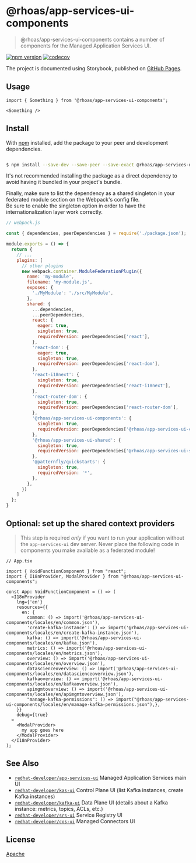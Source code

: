# @rhoas/app-services-ui-components

> @rhoas/app-services-ui-components contains a number of components for the Managed Application Services UI.

[![npm version](https://badge.fury.io/js/@rhoas%2Fapp-services-ui-components.svg)](https://badge.fury.io/js/@rhoas%2Fapp-services-ui-components) [![codecov](https://codecov.io/gh/redhat-developer/app-services-ui-components/branch/main/graph/badge.svg?token=1SP1HDRP54)](https://codecov.io/gh/redhat-developer/app-services-ui-components)

The project is documented using Storybook, published on [GitHub Pages](https://redhat-developer.github.io/app-services-ui-components).

## Usage

```tsx
import { Something } from '@rhoas/app-services-ui-components';

<Something />
```

## Install

With [npm](https://npmjs.org/) installed, add the package to your peer and development dependencies.

```bash

$ npm install --save-dev --save-peer --save-exact @rhoas/app-services-ui-components

```

It's not recommended installing the package as a direct dependency to avoid having it bundled in your project's bundle.

Finally, make sure to list the dependency as a shared singleton in your federated 
module section on the Webpack's config file.  
Be sure to enable the singleton option in order to have the internationalization 
layer work correctly. 

```js
// webpack.js

const { dependencies, peerDependencies } = require('./package.json');

module.exports = () => {
  return {
    // ...
    plugins: [
      // other plugins
      new webpack.container.ModuleFederationPlugin({
        name: 'my-module',
        filename: 'my-module.js',
        exposes: {
          './MyModule': './src/MyModule',
        },
        shared: {
          ...dependencies,
          ...peerDependencies,
          react: {
            eager: true,
            singleton: true,
            requiredVersion: peerDependencies['react'],
          },
          'react-dom': {
            eager: true,
            singleton: true,
            requiredVersion: peerDependencies['react-dom'],
          },
          'react-i18next': {
            singleton: true,
            requiredVersion: peerDependencies['react-i18next'],
          },
          'react-router-dom': {
            singleton: true,
            requiredVersion: peerDependencies['react-router-dom'],
          },
          '@rhoas/app-services-ui-components': {
            singleton: true,
            requiredVersion: peerDependencies['@rhoas/app-services-ui-components'],
          },
          '@rhoas/app-services-ui-shared': {
            singleton: true,
            requiredVersion: peerDependencies['@rhoas/app-services-ui-shared'],
          },
          '@patternfly/quickstarts': {
            singleton: true,
            requiredVersion: '*',
          },
        },
      })
    ]
  };
}
```

## Optional: set up the shared context providers

> This step is required *only* if you want to run your application without
> the `app-services-ui` dev server. Never place the following code in components
> you make available as a federated module!

```tsx
// App.tsx

import { VoidFunctionComponent } from "react";
import { I18nProvider, ModalProvider } from "@rhoas/app-services-ui-components";

const App: VoidFunctionComponent = () => (
  <I18nProvider
    lng={'en'}
    resources={{
      en: {
        common: () => import('@rhoas/app-services-ui-components/locales/en/common.json'),
        'create-kafka-instance': () => import('@rhoas/app-services-ui-components/locales/en/create-kafka-instance.json'),
        kafka: () => import('@rhoas/app-services-ui-components/locales/en/kafka.json'),
        metrics: () => import('@rhoas/app-services-ui-components/locales/en/metrics.json'),
        overview: () => import('@rhoas/app-services-ui-components/locales/en/overview.json'),
        datascienceoverview: () => import('@rhoas/app-services-ui-components/locales/en/datascienceoverview.json'),
        kafkaoverview: () => import('@rhoas/app-services-ui-components/locales/en/kafkaoverview.json'),
        apimgmtoverview: () => import('@rhoas/app-services-ui-components/locales/en/apimgmtoverview.json'),
        "manage-kafka-permissions": () => import("@rhoas/app-services-ui-components/locales/en/manage-kafka-permissions.json"),},
    }}
    debug={true}
  >
    <ModalProvider>
      my app goes here
    </ModalProvider>
  </I18nProvider>
);
```

## See Also

- [`redhat-developer/app-services-ui`](https://github.com/redhat-developer/app-services-ui) Managed Application Services main UI
- [`redhat-developer/kas-ui`](https://github.com/bf2fc6cc711aee1a0c2a/kas-ui) Control Plane UI (list Kafka instances, create Kafka instances)
- [`redhat-developer/kafka-ui`](https://github.com/bf2fc6cc711aee1a0c2a/kafka-ui) Data Plane UI (details about a Kafka instance: metrics, topics, ACLs, etc.)
- [`redhat-developer/srs-ui`](https://github.com/bf2fc6cc711aee1a0c2a/srs-ui) Service Registry UI
- [`redhat-developer/cos-ui`](https://github.com/bf2fc6cc711aee1a0c2a/cos-ui) Managed Connectors UI

## License

[Apache](https://github.com/redhat-developer/app-services-ui-components/blob/main/LICENSE.md)

